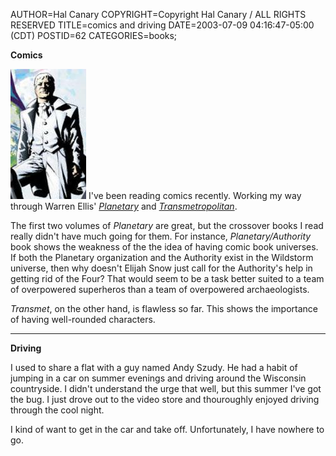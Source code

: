 AUTHOR=Hal Canary
COPYRIGHT=Copyright Hal Canary / ALL RIGHTS RESERVED
TITLE=comics and driving
DATE=2003-07-09 04:16:47-05:00 (CDT)
POSTID=62
CATEGORIES=books;

**Comics**

[![Elijah Snow](/images/planetary.jpg)](http://www.warrenellis.com/) I've been reading comics recently. Working my way through Warren Ellis' [_Planetary_](http://www.amazon.com/exec/obidos/ASIN/1563896486/theworldofhalcan) and [_Transmetropolitan_](http://www.amazon.com/exec/obidos/ASIN/1563894459/theworldofhalcan).

The first two volumes of _Planetary_ are great, but the crossover books I read really didn't have much going for them. For instance, _Planetary/Authority_ book shows the weakness of the the idea of having comic book universes. If both the Planetary organization and the Authority exist in the Wildstorm universe, then why doesn't Elijah Snow just call for the Authority's help in getting rid of the Four? That would seem to be a task better suited to a team of overpowered superheros than a team of overpowered archaeologists.

_Transmet_, on the other hand, is flawless so far. This shows the importance of having well-rounded characters.

* * *

**Driving**

I used to share a flat with a guy named Andy Szudy. He had a habit of jumping in a car on summer evenings and driving around the Wisconsin countryside. I didn't understand the urge that well, but this summer I've got the bug. I just drove out to the video store and thouroughly enjoyed driving through the cool night.

I kind of want to get in the car and take off. Unfortunately, I have nowhere to go.
